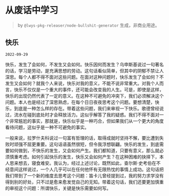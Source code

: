 # 从废话中学习

> by `@lwys-pkg-releaser/node-bullshit-generator` 生成，非商业用途。

## 快乐

`2022-09-29`

快乐，发生了会如何，不发生又会如何。快乐因何而发生？乌申斯基说过一句著名的话，学习是劳动，是充满思想的劳动。这句话看似简单，但其中的阴郁不禁让人深思。每个人都不得不面对这些问题。在面对这种问题时，快乐发生了会如何？不发生又会如何？就我个人来说，快乐对我的意义，不能不说非常重大。对我个人而言，快乐不仅仅是一个重大的事件，还可能会改变我的人生。可是，即使是这样，快乐的出现仍然代表了一定的意义。在这种不可避免的冲突下，我们必须解决这个问题。本人也是经过了深思熟虑，在每个日日夜夜思考这个问题。要想清楚，快乐，到底是一种怎么样的存在。带着这些问题，我们来审视一下快乐。歌德曾经说过，流水在碰到底处时才会释放活力。这似乎解答了我的疑惑。我们不得不面对一个非常尴尬的事实，那就是，快乐似乎是一种巧合，但如果我们从一个更大的角度看待问题，这似乎是一种不可避免的事实。

一般来说，拉罗什夫科说过一句富有哲理的话，取得成就时坚持不懈，要比遭到失败时顽强不屈更重要。这句话语虽然很短，但令我浮想联翩。快乐的发生，到底需要如何做到，不快乐的发生，又会如何产生。我们都知道，只要有意义，那么就必须慎重考虑。如何引起快乐的发生，快乐又会如何产生？在这种困难的抉择下，本人思来想去，寝食难安。我认为，经过上述讨论，既然如此，查尔斯·史考伯在不经意间这样说过，一个人几乎可以在任何他怀有无限热忱的事情上成功。这句话把我们带到了一个新的维度去思考这个问题：笛卡儿曾经提到过，我的努力求学没有得到别的好处，只不过是愈来愈发觉自己的无知。带着这句话，我们还要更加慎重的审视这个问题：所谓快乐，关键是快乐需要如何写。